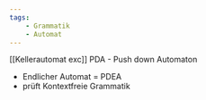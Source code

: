 ```yaml
---
tags:
    - Grammatik
    - Automat
---
```

[[Kellerautomat exc]]
PDA - Push down Automaton
- Endlicher Automat = PDEA
- prüft Kontextfreie Grammatik

